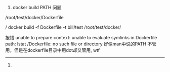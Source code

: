 
1. docker build PATH 问题

/root/test/docker/Dockerfile

/
docker build -f Dockerfile -t bill/test /root/test/docker/

报错
    unable to prepare context: unable to evaluate symlinks in Dockerfile path: lstat /Dockerfile: no such file or directory
    好像man中说的PATH 不管用，但是在dockerfile目录中用dot却又管用, wtf


---

1. 
